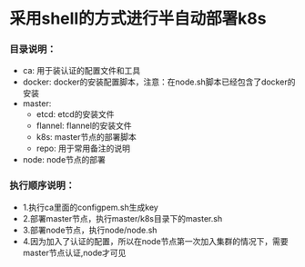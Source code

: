 # 采用shell的方式进行半自动部署k8s

### 目录说明：
* ca: 用于装认证的配置文件和工具
* docker: docker的安装配置脚本，注意：在node.sh脚本已经包含了docker的安装
* master:
	* etcd: etcd的安装文件
	* flannel: flannel的安装文件
	* k8s: master节点的部署脚本
	* repo: 用于常用备注的说明
* node: node节点的部署 
	

### 执行顺序说明：
* 1.执行ca里面的configpem.sh生成key
* 2.部署master节点，执行master/k8s目录下的master.sh
* 3.部署node节点，执行node/node.sh
* 4.因为加入了认证的配置，所以在node节点第一次加入集群的情况下，需要master节点认证,node才可见
